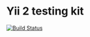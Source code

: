 # Yii 2 testing kit

[![Build Status](https://travis-ci.org/agilov/yii2-testing-kit.svg)](https://travis-ci.org/agilov/yii2-testing-kit)
